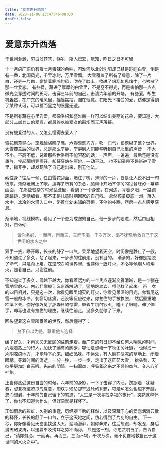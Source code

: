 ```yaml
---
title: "爱意东升西落"
date: 2023-11-06T13:47:46+08:00
draft: false
---
```

# 爱意东升西落
于世间渺渺，穷白发苍苍，倏尔，斯人已去，觉知，昨日之日不可留

十一月的广东仍有着七月毒辣的余味，可淮河以北的沈阳却已经是皑皑白雪，倒是有一番，北国风光，千里冰封，万里雪飘。
大雪覆盖了所有了绿意，除了一片白，还是一片白，裹挟着寒冷的风，吹在了脸上，吹进了纷乱的思绪中，也吹散了那一丝爱恋。
有些爱，藏进了厚厚的白雪里，不是见不得光，而是害怕那一点点微光会穿透时间的长河，击穿三年前的自己，击溃六年前的开端。
有些爱，却生机盎然，在广东的暖风里，摇摇摆摆，自在惬意。在阳光下接受的爱，仿佛是得到了某种认可，可以堂而皇之的展露无遗。

不是所有藏在心里的爱，都像洛枳和盛淮南一样可以结出美丽的花朵，要知道，大部分三缄其口的爱意，都最终以被爱者的离场而无声落幕。

没有被爱过的人，又怎么懂得去爱人？

雪花飘落掌心，歪着脑袋瞧了瞧，六瓣整整齐齐，吹一口气，便模糊了整个世界。大雪覆盖后的世界，总是那么宁静，宁静到人们能够听到自己心里的声音，
不大不小，不高不低，说着那些世俗所不能容忍的话，一声声，一遍遍，最后还是没有勇气，提起脚想要离开，却怔怔站在原地，一动不动。
也不知道是不是嵌进了雪里，摊开手，却发现除了自己走出来，别无他法。

索性身子往后一倾，任由雪花迎面，堵住了嘴，薄薄的一片，愣是让人说不出一句话来。渐渐地闭上了眼，摒弃了所有的杂念，脑海中开始不停的闪过曾经的一幕幕画面，
在那些驳杂的时光乱流里，看到了一个身影，在河边，背着夕阳，一路跑跑跳跳，定睛细看，那不正是儿童时期回家的自己吗。
忽然孩童脚底一滑，落入水中，冰冷的水灌入口中，带着年幼未知的恐惧，不停的扑腾，然后一点点感受窒息。

渐渐地，视线模糊，看见了一个更为成熟的自己，他一步步的走进，然后四目相对，告诉你:
> 请你务必，一而再，再而三，三而不竭，千次万次，毫不犹豫地救自己于这世间的水火之中

双手一振，睁开眼，长长的舒了一口气，呆呆地望着天空，时间像是静止了一般，不知道过了多久，站了起来，一步步的往前走，没有目的。
渐渐的，好像是摆脱了冷气，只是向上走，在这皎白的世界里，也要做一盏灯火，不必等候别人的炬火，照着自己，只管往前。

不知道过了多久，雪越下越大，你看着远方的一个黑点逐渐变得清晰，是一个躺在雪地里的人。内心好像被什么东西触动了，猛地跑过去，将他拉了起来。
再一次的四目相对，只是这一次，你看见眼里熄灭的灯火，你看见呆滞的目光，你看见这雪一般的冰冷，刺骨切疼痛。还没等反应过来，你拉住的手被挣脱，
然后重重地跌落下去，你好像听见了那春日的惊雷，带着生机的寂灭，瞪大了眼睛，伸了伸手，却再也没有拉住的理由。继续往前走，没多久就停了下来。

回头望着这白雪所覆盖的世界，然后懂得了：
> 放下自以为是，尊重他人选择

缓了好久，才再次义无反顾的往前走着。而广东的烈日却不给任何人喘息的时间，灼烧着路上的行人，加快了逃离的脚步，哪怕是想嗅一下秋冬的味道，
也得找一片阴凉的地方，才能静下心来，细细品味。不远处，有人躺在阴凉的草地上，闭着眼睛，等着时间的流逝。一分一秒，一步一步，走出了这茫茫大雪，
抬头看，天似乎更加纯白无暇。先前的阴翳，一扫而空，呼吸着这来之不易的空气，令人心旷神怡。

正当你感受这份自由的时候，六年前的身影，一下子击穿了内心，踟蹰着，犹疑着，想要将这浓浓的爱意，用双手递给那不远处的背影，可是却怎么也迈不开腿。
忽而想到，十年前的自己留下的笔迹，"人生是一次寻找幸福的旅行"，突然就释怀了，你也不知道为什么，但好像就是释怀了。

正如雨后的彩虹，久别的重逢，历经艰辛后的释然，以及深藏于心的爱恋烟消云散的释怀，长长的舒了一口气，立于这天地之间，仿若得到了片刻的自由。
下一秒，你好像看见天空裹挟这大火，汹涌澎湃，朝你奔来，往后想跑，却发现，身后漫天的波涛，以迅雷不及掩耳之势冲向你。
只是这一刻，你忽然明白了，告诉自己，"请你务必，一而再，再而三，三而不竭，千次万次，毫不犹豫地救自己于这世间的水火之中"。

